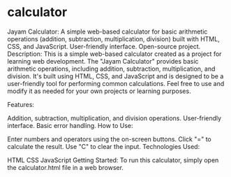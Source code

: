 # calculator
Jayam Calculator: A simple web-based calculator for basic arithmetic operations (addition, subtraction, multiplication, division) built with HTML, CSS, and JavaScript. User-friendly interface. Open-source project.
Description:
This is a simple web-based calculator created as a project for learning web development. The "Jayam Calculator" provides basic arithmetic operations, including addition, subtraction, multiplication, and division. It's built using HTML, CSS, and JavaScript and is designed to be a user-friendly tool for performing common calculations. Feel free to use and modify it as needed for your own projects or learning purposes.

Features:

Addition, subtraction, multiplication, and division operations.
User-friendly interface.
Basic error handling.
How to Use:

Enter numbers and operators using the on-screen buttons.
Click "=" to calculate the result.
Use "C" to clear the input.
Technologies Used:

HTML
CSS
JavaScript
Getting Started:
To run this calculator, simply open the calculator.html file in a web browser.
